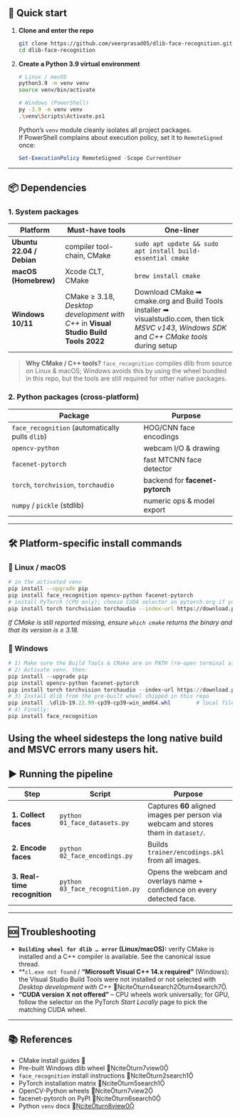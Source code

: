 ## 🚀 Quick start

1. **Clone and enter the repo**

   ```bash
   git clone https://github.com/veerprasad05/dlib-face-recognition.git
   cd dlib-face-recognition
   ```

2. **Create a Python 3.9 virtual environment**

   ```bash
   # Linux / macOS
   python3.9 -m venv venv
   source venv/bin/activate

   # Windows (PowerShell)
   py -3.9 -m venv venv
   .\venv\Scripts\Activate.ps1
   ```
   Python’s `venv` module cleanly isolates all project packages.  
   If PowerShell complains about execution policy, set it to `RemoteSigned` once:

   ```powershell
   Set-ExecutionPolicy RemoteSigned -Scope CurrentUser
   ```

---

## 📦 Dependencies

### 1. System packages

| Platform | Must-have tools | One-liner |
| -------- | --------------- | --------- |
| **Ubuntu 22.04 / Debian** | compiler tool-chain, CMake | `sudo apt update && sudo apt install build-essential cmake`|
| **macOS (Homebrew)** | Xcode CLT, CMake | `brew install cmake`|
| **Windows 10/11** | CMake ≥ 3.18, *Desktop development with C++* in **Visual Studio Build Tools 2022** | Download CMake ➡ cmake.org and Build Tools installer ➡ visualstudio.com, then tick *MSVC v143*, *Windows SDK* and *C++ CMake tools* during setup|

> **Why CMake / C++ tools?** `face_recognition` compiles dlib from source on Linux & macOS; Windows avoids this by using the wheel bundled in this repo, but the tools are still required for other native packages.

### 2. Python packages (cross-platform)

| Package | Purpose |
| ------- | ------- |
| `face_recognition` (automatically pulls `dlib`) | HOG/CNN face encodings |
| `opencv-python` | webcam I/O & drawing |
| `facenet-pytorch`  | fast MTCNN face detector |
| `torch`, `torchvision`, `torchaudio` | backend for **facenet-pytorch** |
| `numpy` / `pickle` (stdlib) | numeric ops & model export |

---

## 🛠 Platform-specific install commands

### 🔸 Linux / macOS

```bash
# in the activated venv
pip install --upgrade pip
pip install face_recognition opencv-python facenet-pytorch
# install PyTorch (CPU only); choose CUDA selector on pytorch.org if you have a GPU
pip install torch torchvision torchaudio --index-url https://download.pytorch.org/whl/cpu
```

*If CMake is still reported missing, ensure `which cmake` returns the binary and that its version is ≥ 3.18.*

### 🔸 Windows

```powershell
# 1) Make sure the Build Tools & CMake are on PATH (re-open terminal after install)
# 2) Activate venv, then:
pip install --upgrade pip
pip install opencv-python facenet-pytorch
pip install torch torchvision torchaudio --index-url https://download.pytorch.org/whl/cpu
# 3) Install dlib from the pre-built wheel shipped in this repo
pip install .\dlib-19.22.99-cp39-cp39-win_amd64.whl        # local file
# 4) Finally:
pip install face_recognition
```

Using the wheel sidesteps the long native build and MSVC errors many users hit.
---

## ▶️ Running the pipeline

| Step | Script | Purpose |
| ---- | ------ | ------- |
| **1. Collect faces** | `python 01_face_datasets.py` | Captures **60** aligned images per person via webcam and stores them in `dataset/`. |
| **2. Encode faces** | `python 02_face_encodings.py` | Builds `trainer/encodings.pkl` from all images. |
| **3. Real-time recognition** | `python 03_face_recognition.py` | Opens the webcam and overlays name + confidence on every detected face. |

---

## 🆘 Troubleshooting

* **`Building wheel for dlib … error` (Linux/macOS):** verify CMake is installed and a C++ compiler is available. See the canonical issue thread.  
* **`cl.exe not found` / **“Microsoft Visual C++ 14.x required”** (Windows): the Visual Studio Build Tools were not installed or not selected with *Desktop development with C++* 🔗citeturn4search2turn4search7.  
* **“CUDA version X not offered”** – CPU wheels work universally; for GPU, follow the selector on the PyTorch *Start Locally* page to pick the matching CUDA wheel.

---

## 📚 References

* CMake install guides 🔗 
* Pre-built Windows dlib wheel 🔗citeturn7view0  
* `face_recognition` install instructions 🔗citeturn2search1  
* PyTorch installation matrix 🔗citeturn5search1  
* OpenCV-Python wheels 🔗citeturn7view2  
* facenet-pytorch on PyPI 🔗citeturn6search0  
* Python `venv` docs 🔗[citeturn8view0](https://docs.python.org/3/library/venv.html)  